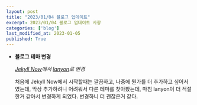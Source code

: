 ```yaml
---
layout: post
title: "2023/01/04 블로그 업데이트"
excerpt: 2023/01/04 블로그 업데이트 사항
categories: ['blog']
last_modified_at: 2023-01-05
published: True
---
```


* __블로그 테마 변경__

    _[Jekyll Now](https://github.com/barryclark/jekyll-now)에서 [lanyon](https://github.com/poole/lanyon)로 변경_

    처음에 Jekyll Now에서 시작할때는 깔끔하고, 나중에 뭔가를 더 추가하고 싶어서였는데, 막상 추가하려니 어려워서 다른 테마를 찾아봤는데, 마침 lanyon이 더 적절한거 같아서 변경하게 되었다. 변경하니 더 괜찮은거 같다.
